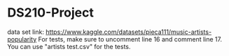# DS210-Project
data set link: https://www.kaggle.com/datasets/pieca111/music-artists-popularity
For tests, make sure to uncomment line 16 and comment line 17. You can use "artists test.csv" for the tests.
